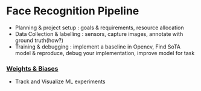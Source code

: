 # Face Recognition Pipeline

- Planning & project setup : goals & requirements, resource allocation
- Data Collection & labelling : sensors, capture images, annotate with ground truth(how?)
- Training & debugging : implement a baseline in Opencv, Find SoTA model & reproduce, debug your implementation, improve model for task


### [Weights & Biases](https://docs.wandb.com/docs/started.html)

- Track and Visualize ML experiments
